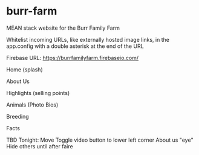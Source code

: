 # burr-farm
MEAN stack website for the Burr Family Farm

Whitelist incoming URLs, like externally hosted image links, in the app.config with a double asterisk at the end of the URL

Firebase URL:
https://burrfamilyfarm.firebaseio.com/

Home (splash)

About Us

Highlights (selling points)

Animals (Photo Bios)

Breeding

Facts

TBD Tonight: 
Move Toggle video button to lower left corner
About us "eye"
Hide others until after faire